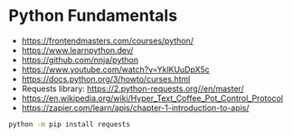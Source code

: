 # Python Fundamentals

* <https://frontendmasters.com/courses/python/>
* <https://www.learnpython.dev/>
* <https://github.com/nnja/python>
* <https://www.youtube.com/watch?v=YklKUuDpX5c>
* <https://docs.python.org/3/howto/curses.html>
* Requests library: <https://2.python-requests.org//en/master/>
* <https://en.wikipedia.org/wiki/Hyper_Text_Coffee_Pot_Control_Protocol>
* <https://zapier.com/learn/apis/chapter-1-introduction-to-apis/>

```bash
python -m pip install requests
```
